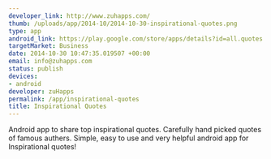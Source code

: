 ```yaml
--- 
developer_link: http://www.zuhapps.com/
thumb: /uploads/app/2014-10/2014-10-30-inspirational-quotes.png
type: app
android_link: https://play.google.com/store/apps/details?id=all.quotes.inspirationalquotes
targetMarket: Business
date: 2014-10-30 10:47:35.019507 +00:00
email: info@zuhapps.com
status: publish
devices: 
- android
developer: zuHapps
permalink: /app/inspirational-quotes
title: Inspirational Quotes
---
```


Android app to share top inspirational quotes. Carefully hand picked quotes of famous authers. Simple, easy to use and very helpful android app for Inspirational quotes!
